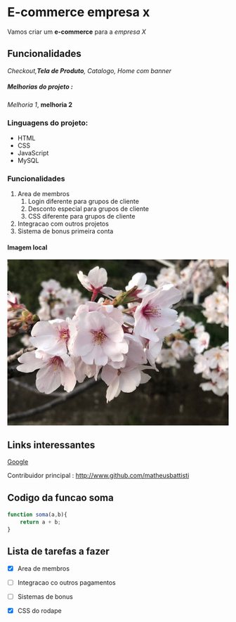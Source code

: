 # E-commerce empresa x

Vamos criar um **e-commerce** para a *empresa X*

## Funcionalidades 

_Checkout,**Tela de Produto**, Catalogo, Home com banner_

##### Melhorias do projeto :

_Melhoria 1_, **melhoria 2**

### Linguagens do projeto:

* HTML
* CSS
* JavaScript
* MySQL

### Funcionalidades

1. Area de membros
   1. Login diferente para grupos de cliente
   2. Desconto especial para grupos de cliente
   3. CSS diferente para grupos de cliente
2. Integracao com outros projetos
3. Sistema de bonus primeira conta 

#### Imagem local 

![Foto da flor de cerejeira ](img/IMG_0479.jpg)

## Links interessantes 

[Google](https://www.google.com)

Contribuidor principal : http://www.github.com/matheusbattisti

## Codigo da funcao soma

```javascript
function soma(a,b){
    return a + b;
}
```
## Lista de tarefas a fazer
- [x] Area de membros
- [ ] Integracao co outros pagamentos
- [ ] Sistemas de bonus
- [x] CSS do rodape




